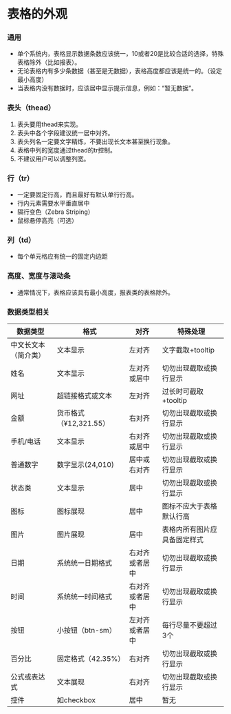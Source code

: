 # 表格的外观

### 通用

* 单个系统内，表格显示数据条数应该统一，10或者20是比较合适的选择，特殊表格除外（比如报表）。
* 无论表格内有多少条数据（甚至是无数据），表格高度都应该是统一的。（设定最小高度）
* 当表格内没有数据时，应该居中显示提示信息，例如：“暂无数据”。

### 表头（thead）

1. 表头要用thead来实现。
2. 表头中各个字段建议统一居中对齐。
3. 表头列名一定要文字精炼，不要出现长文本甚至换行现象。
4. 表格中列的宽度通过thead的tr控制。
5. 不建议用户可以调整列宽。

### 行（tr）

* 一定要固定行高，而且最好有默认单行行高。
* 行内元素需要水平垂直居中
* 隔行变色（Zebra Striping）
* 鼠标悬停高亮（可选）

### 列（td）

* 每个单元格应有统一的固定内边距

### 高度、宽度与滚动条

* 通常情况下，表格应该具有最小高度，报表类的表格除外。

### 数据类型相关

| 数据类型 | 格式 | 对齐 | 特殊处理 |
| --- | --- | --- | --- |
| 中文长文本（简介类） | 文本显示 | 左对齐 | 文字截取+tooltip |
| 姓名 | 文本显示 | 左对齐或居中 | 切勿出现截取或换行显示 |
| 网址 | 超链接格式或文本 | 左对齐 | 过长时可截取+tooltip |
| 金额 | 货币格式（¥12,321.55） | 右对齐 | 切勿出现截取或换行显示 |
| 手机/电话 | 文本显示 | 右对齐或居中 | 切勿出现截取或换行显示 |
| 普通数字 | 数字显示\(24,010\) | 居中或右对齐 | 切勿出现截取或换行显示 |
| 状态类 | 文本显示 | 居中 | 切勿出现截取或换行显示 |
| 图标 | 图标展现 | 居中 | 图标不应大于表格默认行高 |
| 图片 | 图片展现 | 居中 | 表格内所有图片应具备固定样式 |
| 日期 | 系统统一日期格式 | 右对齐或者居中 | 切勿出现截取或换行显示 |
| 时间 | 系统统一时间格式 | 右对齐或者居中 | 切勿出现截取或换行显示 |
| 按钮 | 小按钮（btn-sm） | 左对齐或者居中 | 每行尽量不要超过3个 |
| 百分比 | 固定格式（42.35%） | 右对齐 | 切勿出现截取或换行显示 |
| 公式或表达式 | 文本展现 | 右对齐 | 切勿出现截取或换行显示 |
| 控件 | 如checkbox | 居中 | 暂无 |



